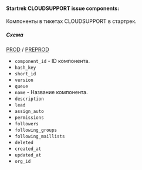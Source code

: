 #### Startrek CLOUDSUPPORT issue components:

Компоненты в тикетах CLOUDSUPPORT в стартрек.

##### Схема

[PROD](https://yt.yandex-team.ru/hahn/navigation?path=//home/cloud-dwh/data/prod/ods/startrek/cloud_support/components)
/ [PREPROD](https://yt.yandex-team.ru/hahn/navigation?path=//home/cloud-dwh/data/preprod/ods/startrek/cloud_support/components)


- `component_id` - ID компонента.
- `hash_key`
- `short_id`
- `version`
- `queue`
- `name` - Название компонента.
- `description`
- `lead`
- `assign_auto`
- `permissions`
- `followers`
- `following_groups`
- `following_maillists`
- `deleted`
- `created_at`
- `updated_at`
- `org_id`
